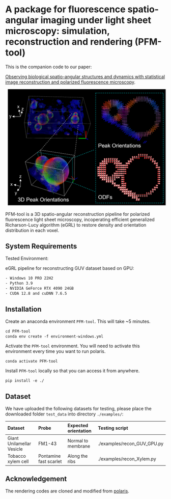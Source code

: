 # A package for fluorescence spatio-angular imaging under light sheet microscopy: simulation, reconstruction and rendering (PFM-tool)

This is the companion code to our paper:

[Observing biological spatio-angular structures and dynamics with statistical image reconstruction and polarized fluorescence microscopy]().

![Example](figures/example.png)

PFM-tool is a 3D spatio-angular reconstruction pipeline for polarized fluorescence light sheet microscopy, incoperating
efficient generalized Richarson-Lucy algorithm (eGRL) to restore density and orientation distribution in each voxel.

## System Requirements

Tested Environment:

eGRL pipeline for reconstructing GUV dataset based on GPU:

    - Windows 10 PRO 22H2
    - Python 3.9
    - NVIDIA GeForce RTX 4090 24GB
    - CUDA 12.8 and cuDNN 7.6.5

## Installation

Create an anaconda environment `PFM-tool`. This will take ~5 minutes.

    cd PFM-tool
    conda env create -f environment-windows.yml

Activate the `PFM-tool` environment. You will need to activate this environment
every time you want to run polaris.

    conda activate PFM-tool

Install `PFM-tool` locally so that you can access it from anywhere.

    pip install -e ./


## Dataset

We have uploaded the following datasets for testing, please place the downloaded folder `test_data` into directory `./examples/`:

| Dataset                    | Probe                   | Expected orientation | Testing script              |
|:---------------------------|:------------------------|:---------------------|:----------------------------|
| Giant Unilamellar Vesicle  | FM1-43                  | Normal to membrane   | ./examples/recon_GUV_GPU.py |
| Tobacco xylem cell         | Pontamine fast scarlet  | Along the ribs       | ./examples/recon_Xylem.py   |

## Acknowledgement

The rendering codes are cloned and modified from [polaris](https://github.com/talonchandler/polaris).